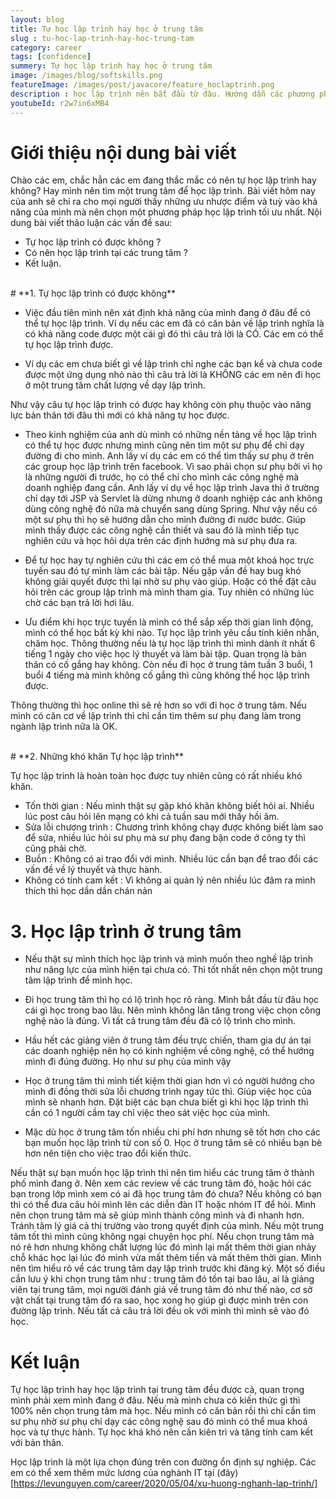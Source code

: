 ```yaml
---
layout: blog
title: Tự học lập trình hay học ở trung tâm
slug : tu-hoc-lap-trinh-hay-hoc-trung-tam
category: career
tags: [confidence]
summery: Tự học lập trình hay học ở trung tâm  
image: /images/blog/softskills.png
featureImage: /images/post/javacore/feature_hoclaptrinh.png
description : học lập trình nên bắt đầu từ đâu. Hướng dẫn các phương phương pháp học lập trình cho người tự học java. Hiểu được học lập trình là gì. Hướng dẫn con đường tự học java cơ bản tới nâng cao. Cơ hội nghề nghiệp cho các bạn sau khi tự học java.
youtubeId: r2w7in6xMB4
---
```


# **Giới thiệu nội dung bài viết**

Chào các em, chắc hẳn các em đang thắc mắc có nên tự học lập trình hay không? Hay mình nên tìm một trung tâm để học lập trình. Bài viết hôm nay của anh sẽ chỉ ra cho mọi người thấy những ưu nhược điểm và tuỳ vào khả năng của mình mà nên chọn một phương pháp học lập trình tối ưu nhất. Nội dung bài viết thảo luận các vấn đề sau:

- Tự học lập trình có được không ?
- Có nên học lập trình tại các trung tâm ?
- Kết luận.

<br>
# **1. Tự học lập trình có được không**

- Việc đầu tiên mình nên xát định khả năng của mình đang ở đâu để có thể tự học lập trình. Ví dụ nếu các em đã có căn bản về lập trình nghĩa là có khả năng code được một cái gì đó thì câu trả lời là CÓ. Các em có thể tự học lập trình được. 

- Ví dụ các em chưa biết gì về lập trình chỉ nghe các bạn kể và chưa code được một ứng dụng nhỏ nào thì câu trả lời là KHÔNG các em nên đi học ở một trung tâm chất lượng về dạy lập trình. 

Như vậy câu tự học lập trình có được hay không còn phụ thuộc vào năng lực bản thân tới đâu thì mới có khả năng tự học được.

- Theo kinh nghiệm của anh dù mình có những nền tảng về học lập trình có thể tự học được nhưng mình cũng nên tìm một sư phụ để chỉ dạy đường đi cho mình. Anh lấy ví dụ các em có thể tìm thấy sư phụ ở trên các group học lập trình trên facebook. Vì sao phải chọn sư phụ bởi vì họ là những người đi trước, họ có thể chỉ cho mình các công nghệ mà doanh nghiệp đang cần. Anh lấy ví dụ về học lập trình Java thì ở trường chỉ dạy tới JSP và Servlet là dừng nhưng ở doanh nghiệp các anh không dùng công nghệ đó nữa mà chuyển sang dùng Spring. Như vậy nếu có một sư phụ thì họ sẽ hướng dẫn cho mình đường đi nước bước. Giúp mình thấy được các công nghệ cần thiết và sau đó là mình tiếp tục nghiên cứu và học hỏi dựa trên các định hướng mà sư phụ đưa ra.

- Để tự học hay tự nghiên cứu thì các em có thể mua một khoá học trực tuyến sau đó tự mình làm các bài tập. Nếu gặp vấn đề hay bug khó không giải quyết được thì lại nhờ sư phụ vào giúp. Hoặc có thể đặt câu hỏi trên các group lập trình mà mình tham gia. Tuy nhiên có những lúc chờ các bạn trả lời hơi lâu.

- Ưu điểm khi học trực tuyến là mình có thể sắp xếp thời gian linh động, mình có thể học bất kỳ khi nào. Tự học lập trình yêu cầu tính kiên nhẫn, chăm học. Thông thường nếu là tự học lập trình thì mình dành ít nhất 6 tiếng 1 ngày cho việc học lý thuyết và làm bài tập. Quan trọng là bản thân có cố gắng hay không. Còn nếu đi học ở trung tâm tuần 3 buổi, 1 buổi 4 tiếng mà mình không cố gắng thì cũng không thể học lập trình được.

Thông thường thì học online thì sẽ rẻ hơn so với đi học ở trung tâm. Nếu mình có căn cơ về lập trình thì chỉ cần tìm thêm sư phụ đang làm trong ngành lập trình nữa là OK.


<br>
# **2. Những khó khăn Tự học lập trình**

Tự học lập trình là hoàn toàn học được tuy nhiên cũng có rất nhiều khó khăn.

- Tốn thời gian 		: Nếu mình thật sự  gặp khó khăn không biết hỏi ai. Nhiều lúc post câu hỏi lên mạng có khi cả tuần sau mới thấy hồi âm.
- Sửa lỗi chương trình 	: Chương trình không chạy được không biết làm sao để sửa, nhiều lúc hỏi sư phụ mà sư phụ đang bận code ở công ty thì cũng phải chờ.
- Buồn					: Không có ai trao đổi với mình. Nhiều lúc cần bạn để trao đổi các vấn đề về lý thuyết và thực hành.
- Không có tính cam kết : Vì không ai quản lý nên nhiều lúc đâm ra mình thích thì học dần dần chán nản

# **3. Học lập trình ở trung tâm**

- Nếu thật sự mình thích học lập trình và mình muốn theo nghề lập trình như năng lực của mình hiện tại chưa có. Thì tốt nhất nên chọn một
trung tâm lập trình để mình học.

- Đi học trung tâm thì họ có lộ trình học rõ ràng. Mình bắt đầu từ đâu học cái gì học trong bao lâu. Nên mình không lăn tăng trong việc chọn công nghệ nào là đúng. Vì tất cả trung tâm đều đã có lộ trình cho mình.

- Hầu hết các giảng viên ở trung tâm đều trực chiến, tham gia dự án tại các doanh nghiệp nên họ có kinh nghiệm về công nghệ, có thể hướng mình đi đúng đường. Họ như sư phụ của mình vậy

- Học ở trung tâm thì mình tiết kiệm thời gian hơn vì có người hướng cho mình đi đồng thời sửa lỗi chương trình ngay tức thì. Giúp việc học của mình sẽ nhanh hơn. Đặt biệt các bạn chưa biết gì khi học lập trình thì cần có 1 người cầm tay chỉ việc theo sát việc học của mình.

- Mặc dù học ở trung tâm tốn nhiều chi phí hơn nhưng sẽ tốt hơn cho các bạn muốn học lập trình từ con số 0. Học ở trung tâm sẽ có nhiều bạn bè hơn nên tiện cho việc trao đổi kiến thức.

Nếu thật sự bạn muốn học lập trình thì nên tìm hiểu các trung tâm ở thành phố mình đang ở. Nên xem các review về các trung tâm đó, hoặc hỏi các bạn trong lớp mình xem có ai đã học trung tâm đó chưa? Nếu không có bạn thì có thể đưa câu hỏi mình lên các diễn đàn IT hoặc nhóm IT để hỏi. Mình nên chọn trung tâm mà sẽ giúp mình thành công mình và đi nhanh hơn. Tránh tâm lý giá cả thị trường vào trong quyết định của mình.
Nếu một trung tâm tốt thì mình cũng không ngại chuyện học phí. Nếu chọn trung tâm mà nó rẽ hơn nhưng không chất lượng lúc đó mình lại mất thêm thời gian nhảy chỗ khác học lại lúc đó mình vừa mất thêm tiền và mất thêm thời gian. Mình nên tìm hiểu rõ về các trung tâm dạy lập trình trước khi đăng ký. Một số điều cần lưu ý khi chọn trung tâm như : trung tâm đó tồn tại bao lâu, ai là giảng viên tại trung tâm, mọi người đánh giá về trung tâm đó như thế nào, cơ sở vật chất tại trung tâm đó ra sao, học xong họ giúp gì được mình trên con đường lập trình. Nếu tất cả câu trả lời đều  ok với mình thì mình sẽ vào đó học. 


# **Kết luận**

Tự học lập trình hay học lập trình tại trung tâm đều được cả, quan trọng mình phải xem mình đang ở đâu. Nếu mà mình chưa có kiến thức gì thì 100% nên chọn trung tâm mà học. Nếu mình có căn bản rồi thì chỉ cần tìm sư phụ nhờ sư phụ chỉ dạy các công nghệ sau đó mình có thể mua khoá học và tự thực hành. Tự học khá khó nên cần kiên trì và tăng tính cam kết với bản thân.

Học lập trình là một lựa chọn đúng trên con đường ổn định sự nghiệp. Các em có thể xem thêm mức lương của nghành IT tại (đây)[https://levunguyen.com/career/2020/05/04/xu-huong-nghanh-lap-trinh/]

